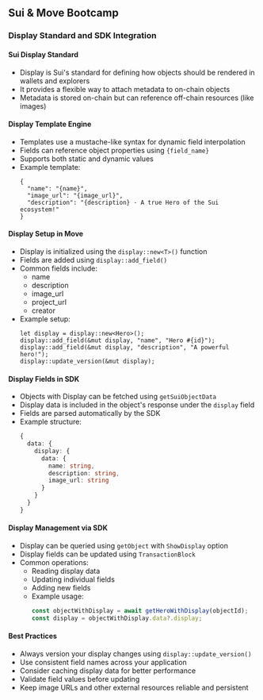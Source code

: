 ## Sui & Move Bootcamp

### Display Standard and SDK Integration

#### Sui Display Standard
- Display is Sui's standard for defining how objects should be rendered in wallets and explorers
- It provides a flexible way to attach metadata to on-chain objects
- Metadata is stored on-chain but can reference off-chain resources (like images)

#### Display Template Engine
- Templates use a mustache-like syntax for dynamic field interpolation
- Fields can reference object properties using `{field_name}`
- Supports both static and dynamic values
- Example template:
  ```move
  {
    "name": "{name}",
    "image_url": "{image_url}",
    "description": "{description} - A true Hero of the Sui ecosystem!"
  }
  ```

#### Display Setup in Move
- Display is initialized using the `display::new<T>()` function
- Fields are added using `display::add_field()`
- Common fields include:
  - name
  - description
  - image_url
  - project_url
  - creator
- Example setup:
  ```move
  let display = display::new<Hero>();
  display::add_field(&mut display, "name", "Hero #{id}");
  display::add_field(&mut display, "description", "A powerful hero!");
  display::update_version(&mut display);
  ```

#### Display Fields in SDK
- Objects with Display can be fetched using `getSuiObjectData`
- Display data is included in the object's response under the `display` field
- Fields are parsed automatically by the SDK
- Example structure:
  ```typescript
  {
    data: {
      display: {
        data: {
          name: string,
          description: string,
          image_url: string
        }
      }
    }
  }
  ```

#### Display Management via SDK
- Display can be queried using `getObject` with `ShowDisplay` option
- Display fields can be updated using `TransactionBlock`
- Common operations:
  - Reading display data
  - Updating individual fields
  - Adding new fields
  - Example usage:
    ```typescript
    const objectWithDisplay = await getHeroWithDisplay(objectId);
    const display = objectWithDisplay.data?.display;
    ```

#### Best Practices
- Always version your display changes using `display::update_version()`
- Use consistent field names across your application
- Consider caching display data for better performance
- Validate field values before updating
- Keep image URLs and other external resources reliable and persistent
